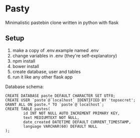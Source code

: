 # Pasty

Minimalistic pastebin clone written in python with flask

## Setup
1.	make a copy of .env.example named .env
2.	change variables in .env (they're self-explanatory)
3.  npm install
4.  bower install
5.	create database, user and tables
6.	run it like any other flask app

Database schema:
```
CREATE DATABASE paste DEFAULT CHARACTER SET UTF8;
CREATE USER `paste`@`localhost` IDENTIFIED BY 'topsecret';
GRANT ALL ON paste.* TO `paste`@`localhost`;
CREATE TABLE pastes(
        id INT NOT NULL AUTO_INCREMENT PRIMARY KEY, 
        text MEDIUMTEXT NOT NULL, 
        date_created DATETIME DEFAULT CURRENT_TIMESTAMP,
        language VARCHAR(60) DEFAULT NULL
);
```